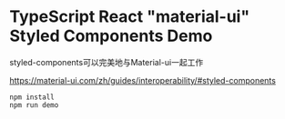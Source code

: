 TypeScript React "material-ui" Styled Components Demo
=====================================================

styled-components可以完美地与Material-ui一起工作

https://material-ui.com/zh/guides/interoperability/#styled-components

```
npm install
npm run demo
```
